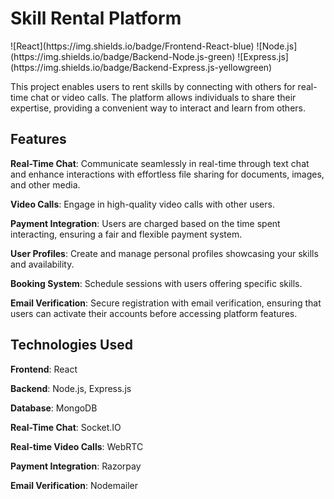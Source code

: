 <h1>Skill Rental Platform</h1>
![React](https://img.shields.io/badge/Frontend-React-blue)  
![Node.js](https://img.shields.io/badge/Backend-Node.js-green)  
![Express.js](https://img.shields.io/badge/Backend-Express.js-yellowgreen)

This project enables users to rent skills by connecting with others for real-time chat or video calls. The platform allows individuals to share their expertise, providing a convenient way to interact and learn from others.

<h2>Features</h2>

**Real-Time Chat**: Communicate seamlessly in real-time through text chat and enhance interactions with effortless file sharing for documents, images, and other media.  

**Video Calls**: Engage in high-quality video calls with other users.

**Payment Integration**: Users are charged based on the time spent interacting, ensuring a fair and flexible payment system.

**User Profiles**: Create and manage personal profiles showcasing your skills and availability.

**Booking System**: Schedule sessions with users offering specific skills.

**Email Verification**: Secure registration with email verification, ensuring that users can activate their accounts before accessing platform features.

<h2>Technologies Used</h2>

**Frontend**: React

**Backend**: Node.js, Express.js

**Database**: MongoDB

**Real-Time Chat**: Socket.IO

**Real-time Video Calls**: WebRTC

**Payment Integration**: Razorpay

**Email Verification**: Nodemailer
